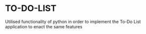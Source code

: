 # TO-DO-LIST
Utilised functionality of python in order to implement the To-Do List application to enact the same features
